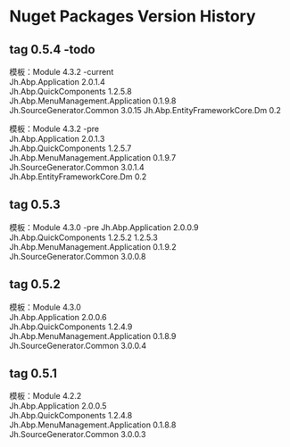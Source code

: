 # Nuget Packages Version History

## tag 0.5.4 -todo
模板：Module 4.3.2 -current  
Jh.Abp.Application 2.0.1.4  
Jh.Abp.QuickComponents 1.2.5.8  
Jh.Abp.MenuManagement.Application 0.1.9.8  
Jh.SourceGenerator.Common 3.0.15
Jh.Abp.EntityFrameworkCore.Dm 0.2

模板：Module 4.3.2 -pre  
Jh.Abp.Application 2.0.1.3  
Jh.Abp.QuickComponents 1.2.5.7  
Jh.Abp.MenuManagement.Application 0.1.9.7  
Jh.SourceGenerator.Common 3.0.1.4  
Jh.Abp.EntityFrameworkCore.Dm 0.2

## tag 0.5.3

模板：Module 4.3.0 -pre
Jh.Abp.Application 2.0.0.9  
Jh.Abp.QuickComponents 1.2.5.2  1.2.5.3  
Jh.Abp.MenuManagement.Application 0.1.9.2  
Jh.SourceGenerator.Common 3.0.0.8  


## tag 0.5.2

模板：Module 4.3.0  
Jh.Abp.Application 2.0.0.6  
Jh.Abp.QuickComponents 1.2.4.9  
Jh.Abp.MenuManagement.Application 0.1.8.9  
Jh.SourceGenerator.Common 3.0.0.4  

## tag 0.5.1

模板：Module 4.2.2  
Jh.Abp.Application 2.0.0.5  
Jh.Abp.QuickComponents 1.2.4.8  
Jh.Abp.MenuManagement.Application 0.1.8.8  
Jh.SourceGenerator.Common 3.0.0.3  

